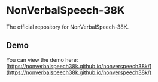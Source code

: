# NonVerbalSpeech-38K

The official repository for NonVerbalSpeech-38K.

## Demo

You can view the demo here: [https://nonverbalspeech38k.github.io/nonverspeech38k/](https://nonverbalspeech38k.github.io/nonverspeech38k/)
